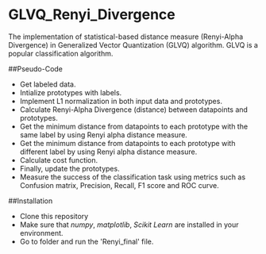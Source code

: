 # GLVQ_Renyi_Divergence
The implementation of statistical-based distance measure (Renyi-Alpha Divergence) in Generalized Vector Quantization (GLVQ) algorithm. GLVQ is a popular classification algorithm.

##Pseudo-Code

* Get labeled data.
* Intialize prototypes with labels.
* Implement L1 normalization in both input data and prototypes.
* Calculate Renyi-Alpha Divergence (distance) between datapoints and prototypes.
* Get the minimum distance from datapoints to each prototype with the same label by using Renyi alpha distance measure.
* Get the minimum distance from datapoints to each prototype with different label by using Renyi alpha distance measure.
* Calculate cost function.
* Finally, update the prototypes.
* Measure the success of the classification task using metrics such as Confusion matrix, Precision, Recall, F1 score and ROC curve.

##Installation

* Clone this repository
* Make sure that _numpy_, _matplotlib_, _Scikit Learn_ are installed in your environment.
* Go to folder and run the 'Renyi_final' file.



